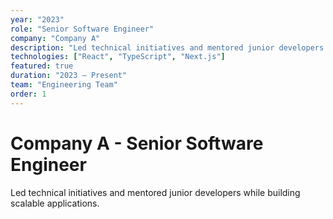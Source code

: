 ```yaml
---
year: "2023"
role: "Senior Software Engineer"
company: "Company A"
description: "Led technical initiatives and mentored junior developers while building scalable applications."
technologies: ["React", "TypeScript", "Next.js"]
featured: true
duration: "2023 — Present"
team: "Engineering Team"
order: 1
---
```


# Company A - Senior Software Engineer

Led technical initiatives and mentored junior developers while building scalable applications.